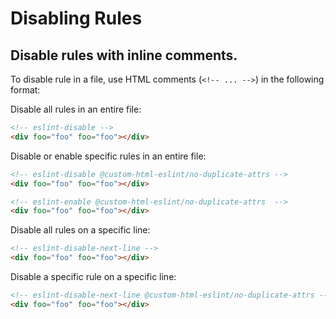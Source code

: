 # Disabling Rules

## Disable rules with inline comments.

To disable rule in a file, use HTML comments (`<!-- ... -->`) in the following format:

Disable all rules in an entire file:

```html
<!-- eslint-disable -->
<div foo="foo" foo="foo"></div>
```

Disable or enable specific rules in an entire file:

```html
<!-- eslint-disable @custom-html-eslint/no-duplicate-attrs -->
<div foo="foo" foo="foo"></div>

<!-- eslint-enable @custom-html-eslint/no-duplicate-attrs  -->
<div foo="foo" foo="foo"></div>
```

Disable all rules on a specific line:

```html
<!-- eslint-disable-next-line -->
<div foo="foo" foo="foo"></div>
```

Disable a specific rule on a specific line:

```html
<!-- eslint-disable-next-line @custom-html-eslint/no-duplicate-attrs -->
<div foo="foo" foo="foo"></div>
```
